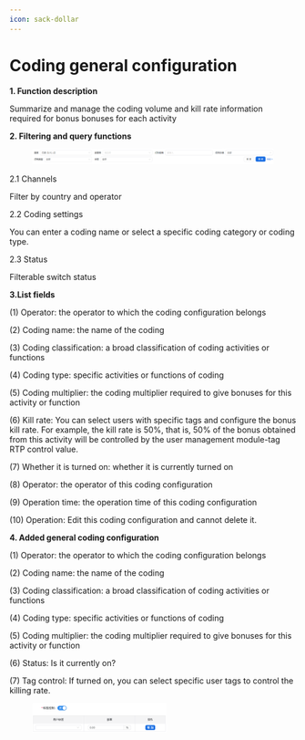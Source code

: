```yaml
---
icon: sack-dollar
---
```


# Coding general configuration

**1. Function description**

Summarize and manage the coding volume and kill rate information required for bonus bonuses for each activity

**2. Filtering and query functions**

<figure><img src="../.gitbook/assets/image (108).png" alt=""><figcaption></figcaption></figure>

2.1 Channels

Filter by country and operator

2.2 Coding settings

You can enter a coding name or select a specific coding category or coding type.

2.3 Status

Filterable switch status

**3.List fields**

(1) Operator: the operator to which the coding configuration belongs

(2) Coding name: the name of the coding

(3) Coding classification: a broad classification of coding activities or functions

(4) Coding type: specific activities or functions of coding

(5) Coding multiplier: the coding multiplier required to give bonuses for this activity or function

(6) Kill rate: You can select users with specific tags and configure the bonus kill rate. For example, the kill rate is 50%, that is, 50% of the bonus obtained from this activity will be controlled by the user management module-tag RTP control value.

(7) Whether it is turned on: whether it is currently turned on

(8) Operator: the operator of this coding configuration

(9) Operation time: the operation time of this coding configuration

(10) Operation: Edit this coding configuration and cannot delete it.

**4. Added general coding configuration**

(1) Operator: the operator to which the coding configuration belongs

(2) Coding name: the name of the coding

(3) Coding classification: a broad classification of coding activities or functions

(4) Coding type: specific activities or functions of coding

(5) Coding multiplier: the coding multiplier required to give bonuses for this activity or function

(6) Status: Is it currently on?

(7) Tag control: If turned on, you can select specific user tags to control the killing rate.

<div align="left"><figure><img src="../.gitbook/assets/image (109).png" alt="" width="236"><figcaption></figcaption></figure></div>
